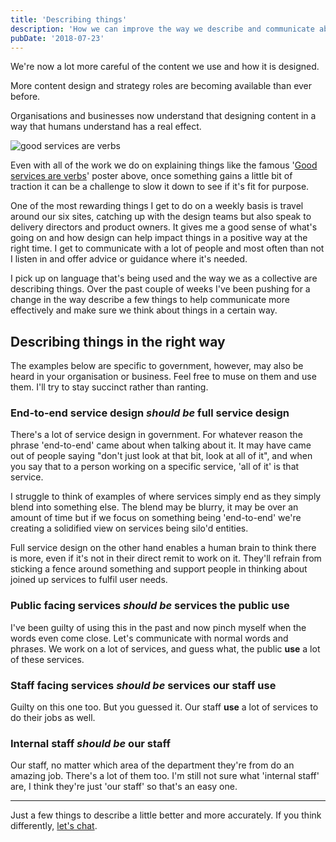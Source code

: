 ```yaml
---
title: 'Describing things'
description: 'How we can improve the way we describe and communicate about services.'
pubDate: '2018-07-23'
---
```


We're now a lot more careful of the content we use and how it is designed.

More content design and strategy roles are becoming available than ever before.

Organisations and businesses now understand that designing content in a way that humans understand has a real effect.

![good services are verbs](/images/good-services-are-verbs-louise-downe.jpg)

Even with all of the work we do on explaining things like the famous '[Good services are verbs](https://designnotes.blog.gov.uk/2015/06/22/good-services-are-verbs-2/)' poster above, once something gains a little bit of traction it can be a challenge to slow it down to see if it's fit for purpose.

One of the most rewarding things I get to do on a weekly basis is travel around our six sites, catching up with the design teams but also speak to delivery directors and product owners. It gives me a good sense of what's going on and how design can help impact things in a positive way at the right time. I get to communicate with a lot of people and most often than not I listen in and offer advice or guidance where it's needed.

I pick up on language that's being used and the way we as a collective are describing things. Over the past couple of weeks I've been pushing for a change in the way describe a few things to help communicate more effectively and make sure we think about things in a certain way.

## Describing things in the right way

The examples below are specific to government, however, may also be heard in your organisation or business. Feel free to muse on them and use them. I'll try to stay succinct rather than ranting.

### End-to-end service design *should be* full service design

There's a lot of service design in government. For whatever reason the phrase 'end-to-end' came about when talking about it. It may have came out of people saying "don't just look at that bit, look at all of it", and when you say that to a person working on a specific service, 'all of it' is that service.

I struggle to think of examples of where services simply end as they simply blend into something else. The blend may be blurry, it may be over an amount of time but if we focus on something being 'end-to-end' we're creating a solidified view on services being silo'd entities.

Full service design on the other hand enables a human brain to think there is more, even if it's not in their direct remit to work on it. They'll refrain from sticking a fence around something and support people in thinking about joined up services to fulfil user needs.

### Public facing services *should be* services the public use

I've been guilty of using this in the past and now pinch myself when the words even come close. Let's communicate with normal words and phrases. We work on a lot of services, and guess what, the public **use** a lot of these services.

### Staff facing services *should be* services our staff use

Guilty on this one too. But you guessed it. Our staff **use** a lot of services to do their jobs as well.

### Internal staff *should be* our staff

Our staff, no matter which area of the department they're from do an amazing job. There's a lot of them too. I'm still not sure what 'internal staff' are, I think they're just 'our staff' so that's an easy one.

- - - - - -

Just a few things to describe a little better and more accurately. If you think differently, [let's chat](https://twitter.com/gavinelliott).